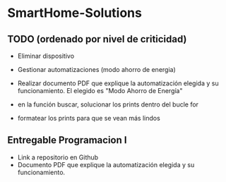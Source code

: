 # SmartHome-Solutions

## TODO (ordenado por nivel de criticidad)
- Eliminar dispositivo
- Gestionar automatizaciones (modo ahorro de energia)
- Realizar documento PDF que explique la automatización elegida y su funcionamiento. El elegido es "Modo Ahorro de Energía"

- en la función buscar, solucionar los prints dentro del bucle for
- formatear los prints para que se vean más lindos


## Entregable Programacion I
- Link a repositorio en Github
- Documento PDF que explique la automatización elegida y su funcionamiento.
